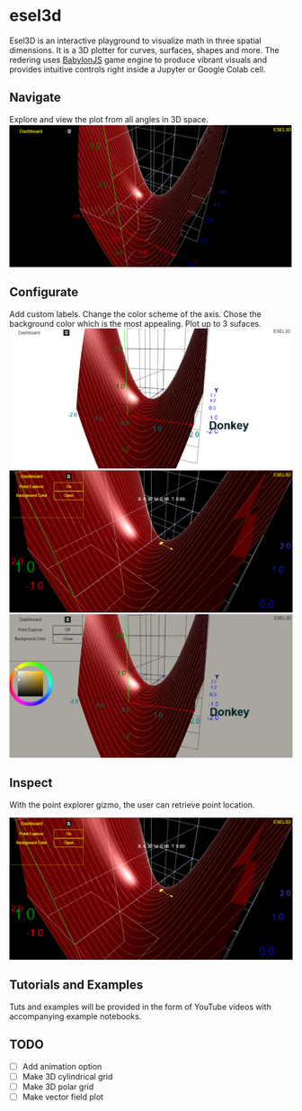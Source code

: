 # esel3d

Esel3D is an interactive playground to visualize math in three spatial dimensions.
It is a 3D plotter for curves, surfaces, shapes and more. The redering uses [BabylonJS](https://www.babylonjs.com/) 
game engine to produce vibrant visuals and provides intuitive controls right inside a
Jupyter or Google Colab cell. 

## Navigate

Explore and view the plot from all angles in 3D space.
![Fig:1](https://raw.githubusercontent.com/esel-fliegen/esel3d/main/img/esel3d_img1.png)

## Configurate

Add custom labels. Change the color scheme of the axis. Chose the background color which is the most appealing. Plot up to 3 sufaces. 
![Fig:2](https://raw.githubusercontent.com/esel-fliegen/esel3d/main/img/esel3d_img2.png)
![Fig:5](https://raw.githubusercontent.com/esel-fliegen/esel3d/main/img/esel3d_img4.png)
![Fig:3](https://raw.githubusercontent.com/esel-fliegen/esel3d/main/img/esel3d_img3.png)

## Inspect

With the point explorer gizmo, the user can retrieve point location. 

![Fig:4](https://raw.githubusercontent.com/esel-fliegen/esel3d/main/img/esel3d_img4.png)
 
## Tutorials and Examples

Tuts and examples will be provided in the form of YouTube videos with accompanying example notebooks. 

## TODO
- [ ] Add animation option
- [ ] Make 3D cylindrical grid
- [ ] Make 3D polar grid
- [ ] Make vector field plot